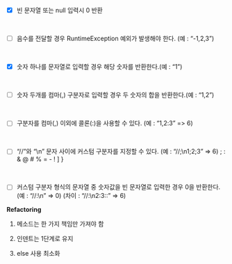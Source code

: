 - [x]  빈 문자열 또는 null 입력시 0 반환
<br/>

- [ ]  음수를 전달할 경우 RuntimeException 예외가 발생해야 한다. (예 : “-1,2,3”)
<br/>

- [x]  숫자 하나를 문자열로 입력할 경우 해당 숫자를 반환한다.(예 : “1”)
<br/>

- [ ]  숫자 두개를 컴마(,) 구분자로 입력할 경우 두 숫자의 합을 반환한다.(예 : “1,2”)
<br/>

- [ ]  구분자를 컴마(,) 이외에 콜론(:)을 사용할 수 있다. (예 : “1,2:3” => 6)
<br/>

- [ ]  “//”와 “\n” 문자 사이에 커스텀 구분자를 지정할 수 있다. (예 : “//;\n1;2;3” => 6)
      ; : & @ # % = - ! ] }
 <br/>
 
- [ ]  커스텀 구분자 형식의 문자열 중 숫자값을 빈 문자열로 입력한 경우 0을 반환한다.
      (예 : “//:\n” => 0) (차이 : “//:\n2:3::” => 6)
      

**Refactoring**

1. 메소드는 한 가지 책임만 가져야 함

2. 인덴트는 1단계로 유지

3. else 사용 최소화